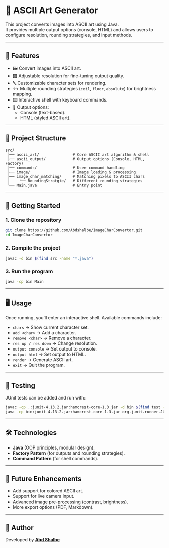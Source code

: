 # 🎨 ASCII Art Generator

This project converts images into ASCII art using Java.  
It provides multiple output options (console, HTML) and allows users to configure resolution, rounding strategies, and input methods.

---

## 📌 Features
- 🖼️ Convert images into ASCII art.  
- 🎛️ Adjustable resolution for fine-tuning output quality.  
- 🔤 Customizable character sets for rendering.  
- ↔️ Multiple rounding strategies (`ceil`, `floor`, `absolute`) for brightness mapping.  
- ⌨️ Interactive shell with keyboard commands.  
- 📄 Output options:
  - Console (text-based).
  - HTML (styled ASCII art).

---

## 📂 Project Structure
```
src/
 ├── ascii_art/               # Core ASCII art algorithm & shell
 ├── ascii_output/            # Output options (Console, HTML, Factory)
 ├── commands/                # User command handling
 ├── image/                   # Image loading & processing
 ├── image_char_matching/     # Matching pixels to ASCII chars
 │    └── RoundingStratgie/   # Different rounding strategies
 └── Main.java                # Entry point
```

---

## 🚀 Getting Started

### 1. Clone the repository
```bash
git clone https://github.com/Abdshalbe/ImageCharConvertor.git
cd ImageCharConvertor
```

### 2. Compile the project
```bash
javac -d bin $(find src -name "*.java")
```

### 3. Run the program
```bash
java -cp bin Main
```

---

## 🖥️ Usage
Once running, you’ll enter an interactive shell. Available commands include:
- `chars` → Show current character set.  
- `add <char>` → Add a character.  
- `remove <char>` → Remove a character.  
- `res up / res down` → Change resolution.  
- `output console` → Set output to console.  
- `output html` → Set output to HTML.  
- `render` → Generate ASCII art.  
- `exit` → Quit the program.  

---

## 🧪 Testing
JUnit tests can be added and run with:
```bash
javac -cp .:junit-4.13.2.jar:hamcrest-core-1.3.jar -d bin $(find test -name "*.java")
java -cp bin:junit-4.13.2.jar:hamcrest-core-1.3.jar org.junit.runner.JUnitCore <TestClassName>
```

---

## 🛠️ Technologies
- **Java** (OOP principles, modular design).  
- **Factory Pattern** (for outputs and rounding strategies).  
- **Command Pattern** (for shell commands).  

---

## 📖 Future Enhancements
- Add support for colored ASCII art.  
- Support for live camera input.  
- Advanced image pre-processing (contrast, brightness).  
- More export options (PDF, Markdown).  

---

## 👤 Author
Developed by **[Abd Shalbe](https://github.com/Abdshalbe)**  
